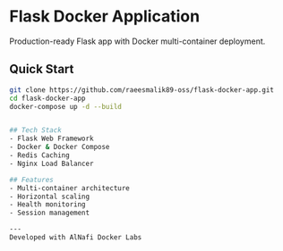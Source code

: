 
# Flask Docker Application

Production-ready Flask app with Docker multi-container deployment.

## Quick Start
```bash
git clone https://github.com/raeesmalik89-oss/flask-docker-app.git
cd flask-docker-app
docker-compose up -d --build


## Tech Stack
- Flask Web Framework
- Docker & Docker Compose  
- Redis Caching
- Nginx Load Balancer

## Features
- Multi-container architecture
- Horizontal scaling
- Health monitoring
- Session management

---
Developed with AlNafi Docker Labs

